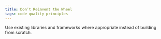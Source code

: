```yaml
---
title: Don’t Reinvent the Wheel
tags: code-quality-principles
---
```

Use existing libraries and frameworks where appropriate instead of building from scratch.